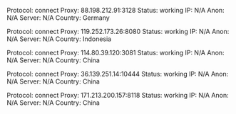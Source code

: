 Protocol: connect
Proxy: 88.198.212.91:3128
Status: working
IP: N/A
Anon: N/A
Server: N/A
Country: Germany

Protocol: connect
Proxy: 119.252.173.26:8080
Status: working
IP: N/A
Anon: N/A
Server: N/A
Country: Indonesia

Protocol: connect
Proxy: 114.80.39.120:3081
Status: working
IP: N/A
Anon: N/A
Server: N/A
Country: China

Protocol: connect
Proxy: 36.139.251.14:10444
Status: working
IP: N/A
Anon: N/A
Server: N/A
Country: China

Protocol: connect
Proxy: 171.213.200.157:8118
Status: working
IP: N/A
Anon: N/A
Server: N/A
Country: China

